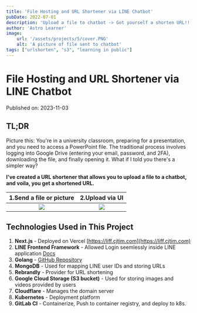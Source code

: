 ```yaml
---
title: 'File Hosting and URL Shortener via LINE Chatbot'
pubDate: 2022-07-01
description: 'Upload a file to chatbot -> Got yourself a shorten URL!!'
author: 'Astro Learner'
image:
    url: '/assets/projects/5/cover.PNG'
    alt: 'A picture of file sent to chatbot'
tags: ["urlshorten", "s3", "learning in public"]
---
```


# File Hosting and URL Shortener via LINE Chatbot

Published on: 2023-11-03

## TL;DR 
Picture this: You're in a university classroom, preparing for a presentation, and you need to access a PowerPoint file. The traditional process involves logging into Google Drive (entering your email, password, and 2FA), downloading the file, and finally opening it. What if I told you there's a simpler way? 

**I've created a URL shortener that allows you to upload a file to a chatbot, and voila, you get a shortened URL.**

1.Send a file or picture |  2.Upload via UI
:-------------------------:|:-------------------------:
![](/assets/projects/5/message.PNG)  |  ![](/assets/projects/5/web.PNG)

## Technologies Used in This Project
1. **Next.js** - Deployed on Vercel [https://liff.cjtim.com](https://liff.cjtim.com)
2. **LINE Frontend Framework** - Allowed Login seemlessly inside LINE application [Docs](https://developers.line.biz/en/docs/liff/overview/)
3. **Golang** - [GitHub Repository](https://github.com/cjtim/cjtim-backend-go)
4. **MongoDB** - Used for mapping LINE user IDs and storing URLs
5. **Rebrandly** - Provider for URL shortening
6. **Google Cloud Storage (S3 bucket)** - Used for storing images and videos provided by users
7. **Cloudflare** - Manages the domain server
8. **Kubernetes** - Deployment platform
9. **GitLab CI** - Containerize, Push to container registry, and deploy to k8s.

